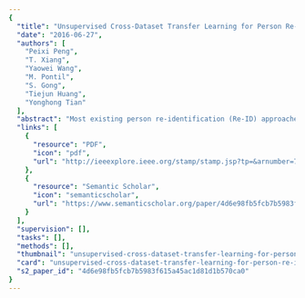 ```yaml
---
{
  "title": "Unsupervised Cross-Dataset Transfer Learning for Person Re-identification",
  "date": "2016-06-27",
  "authors": [
    "Peixi Peng",
    "T. Xiang",
    "Yaowei Wang",
    "M. Pontil",
    "S. Gong",
    "Tiejun Huang",
    "Yonghong Tian"
  ],
  "abstract": "Most existing person re-identification (Re-ID) approaches follow a supervised learning framework, in which a large number of labelled matching pairs are required for training. This severely limits their scalability in realworld applications. To overcome this limitation, we develop a novel cross-dataset transfer learning approach to learn a discriminative representation. It is unsupervised in the sense that the target dataset is completely unlabelled. Specifically, we present an multi-task dictionary learning method which is able to learn a dataset-shared but target-data-biased representation. Experimental results on five benchmark datasets demonstrate that the method significantly outperforms the state-of-the-art.",
  "links": [
    {
      "resource": "PDF",
      "icon": "pdf",
      "url": "http://ieeexplore.ieee.org/stamp/stamp.jsp?tp=&arnumber=7780515"
    },
    {
      "resource": "Semantic Scholar",
      "icon": "semanticscholar",
      "url": "https://www.semanticscholar.org/paper/4d6e98fb5fcb7b5983f615a45ac1d81d1b570ca0"
    }
  ],
  "supervision": [],
  "tasks": [],
  "methods": [],
  "thumbnail": "unsupervised-cross-dataset-transfer-learning-for-person-re-identification-thumb.jpg",
  "card": "unsupervised-cross-dataset-transfer-learning-for-person-re-identification-card.jpg",
  "s2_paper_id": "4d6e98fb5fcb7b5983f615a45ac1d81d1b570ca0"
}
---
```


